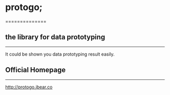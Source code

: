 # protogo; 
==============

## the library for data prototyping
----------------------------------------
It could be shown you data prototyping result easily.


## Official Homepage
-----------------------
http://protogo.jbear.co
